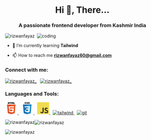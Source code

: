 <h1 align="center">Hi 👋, There...</h1>
<h3 align="center">A passionate frontend developer from Kashmir India</h3>
<img align="right" alt="coding" width="400" src="https://cdn.dribbble.com/users/1162077/screenshots/3848914/programmer.gif">

<p align="left"> <img src="https://komarev.com/ghpvc/?username=rizwanfayaz&label=Profile%20views&color=0e75b6&style=flat" alt="rizwanfayaz" /> </p>

- 🌱 I’m currently learning **Tailwind**

- 📫 How to reach me **rizwanfayaz60@gmail.com**

<h3 align="left">Connect with me:</h3>
<p align="left">

<a href="https://twitter.com/rizwanfayaz_" target="blank"><img align="center" src="https://raw.githubusercontent.com/rahuldkjain/github-profile-readme-generator/master/src/images/icons/Social/twitter.svg" alt="rizwanfayaz_" height="30" width="40" /></a> &nbsp;
<a href="https://instagram.com/rizwanfayaz_" target="blank"><img align="center" src="https://raw.githubusercontent.com/rahuldkjain/github-profile-readme-generator/master/src/images/icons/Social/instagram.svg" alt="rizwanfayaz_" height="30" width="40" /></a>

</p>

<h3 align="left">Languages and Tools:</h3>
<p align="left">

<a href="https://www.w3.org/html/" target="_blank" rel="noreferrer"> <img src="https://raw.githubusercontent.com/devicons/devicon/master/icons/html5/html5-original-wordmark.svg" alt="html5" width="40" height="40"/> </a> &nbsp;
<a href="https://www.w3schools.com/css/" target="_blank" rel="noreferrer"> <img src="https://raw.githubusercontent.com/devicons/devicon/master/icons/css3/css3-original-wordmark.svg" alt="css3" width="40" height="40"/> </a> &nbsp;
<a href="https://developer.mozilla.org/en-US/docs/Web/JavaScript" target="_blank" rel="noreferrer"> <img src="https://raw.githubusercontent.com/devicons/devicon/master/icons/javascript/javascript-original.svg" alt="javascript" width="40" height="40"/> </a> &nbsp;
<a href="https://tailwindcss.com/" target="_blank" rel="noreferrer"> <img src="https://www.vectorlogo.zone/logos/tailwindcss/tailwindcss-icon.svg" alt="tailwind" width="40" height="40"/> </a> &nbsp;
<a href="https://git-scm.com/" target="_blank" rel="noreferrer"> <img src="https://www.vectorlogo.zone/logos/git-scm/git-scm-icon.svg" alt="git" width="40" height="40"/> </a>

</p>

<p><img align="left" src="https://github-readme-stats.vercel.app/api?username=rizwanfayaz&show_icons=true&locale=en" alt="rizwanfayaz" /></p>

<p><img align="center" src="https://github-readme-streak-stats.herokuapp.com/?user=rizwanfayaz&" alt="rizwanfayaz" /></p>

 <p><img align="left" src="https://github-readme-stats.vercel.app/api/top-langs?username=rizwanfayaz&show_icons=true&locale=en&layout=compact" alt="rizwanfayaz" /></p>

